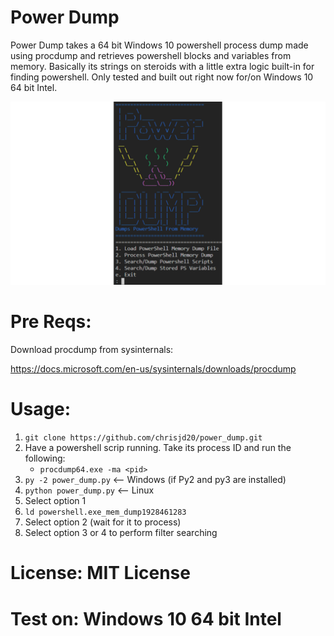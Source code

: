# Power Dump 

Power Dump takes a 64 bit Windows 10 powershell process dump made using procdump and retrieves powershell blocks and variables from memory. Basically its strings on steroids with a little extra logic built-in for finding powershell. Only tested and built out right now for/on Windows 10 64 bit Intel.

![alt text](screenshot.PNG)

# Pre Reqs:


Download procdump from sysinternals:

https://docs.microsoft.com/en-us/sysinternals/downloads/procdump


# Usage:

1. `git clone https://github.com/chrisjd20/power_dump.git`
2. Have a powershell scrip running. Take its process ID and run the following:
    - `procdump64.exe -ma <pid>`
3. `py -2 power_dump.py`      <-- Windows (if Py2 and py3 are installed)
3. `python power_dump.py`     <-- Linux
4. Select option 1
5. `ld powershell.exe_mem_dump1928461283`
6. Select option 2  (wait for it to process)
7. Select option 3 or 4 to perform filter searching

# License: MIT License

# Test on: Windows 10 64 bit Intel
